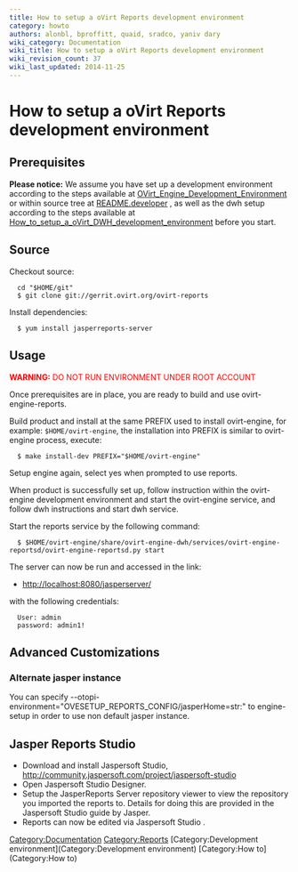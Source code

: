 ```yaml
---
title: How to setup a oVirt Reports development environment
category: howto
authors: alonbl, bproffitt, quaid, sradco, yaniv dary
wiki_category: Documentation
wiki_title: How to setup a oVirt Reports development environment
wiki_revision_count: 37
wiki_last_updated: 2014-11-25
---
```


# How to setup a oVirt Reports development environment

## Prerequisites

<b>Please notice:</b> We assume you have set up a development environment according to the steps available at [OVirt_Engine_Development_Environment](http://www.ovirt.org/OVirt_Engine_Development_Environment) or within source tree at [README.developer](http://gerrit.ovirt.org/gitweb?p=ovirt-engine.git;a=blob;f=README.developer;hb=HEAD) , as well as the dwh setup according to the steps available at [How_to_setup_a_oVirt_DWH_development_environment](http://www.ovirt.org/index.php?title=How_to_setup_a_oVirt_DWH_development_environment) before you start.

## Source

Checkout source:

      cd "$HOME/git"
      $ git clone git://gerrit.ovirt.org/ovirt-reports

Install dependencies:

      $ yum install jasperreports-server

## Usage

<font color=red><b>WARNING:</b> DO NOT RUN ENVIRONMENT UNDER ROOT ACCOUNT</font>

Once prerequisites are in place, you are ready to build and use ovirt-engine-reports.

Build product and install at the same PREFIX used to install ovirt-engine, for example: `$HOME/ovirt-engine`, the installation into PREFIX is similar to ovirt-engine process, execute:

      $ make install-dev PREFIX="$HOME/ovirt-engine"

Setup engine again, select yes when prompted to use reports.

When product is successfully set up, follow instruction within the ovirt-engine development environment and start the ovirt-engine service, and follow dwh instructions and start dwh service.

Start the reports service by the following command:

      $ $HOME/ovirt-engine/share/ovirt-engine-dwh/services/ovirt-engine-reportsd/ovirt-engine-reportsd.py start

The server can now be run and accessed in the link:

*   <http://localhost:8080/jasperserver/>

with the following credentials:

      User: admin
      password: admin1!

## Advanced Customizations

### Alternate jasper instance

You can specify --otopi-environment="OVESETUP_REPORTS_CONFIG/jasperHome=str:<path to jasper>" to engine-setup in order to use non default jasper instance.

## Jasper Reports Studio

*   Download and install Jaspersoft Studio, <http://community.jaspersoft.com/project/jaspersoft-studio>
*   Open Jaspersoft Studio Designer.
*   Setup the JasperReports Server repository viewer to view the repository you imported the reports to. Details for doing this are provided in the Jaspersoft Studio guide by Jasper.
*   Reports can now be edited via Jaspersoft Studio .

<Category:Documentation> <Category:Reports> [Category:Development environment](Category:Development environment) [Category:How to](Category:How to)
